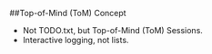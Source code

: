 ##Top-of-Mind (ToM) Concept
* Not TODO.txt, but Top-of-Mind (ToM) Sessions.
* Interactive logging, not lists.
